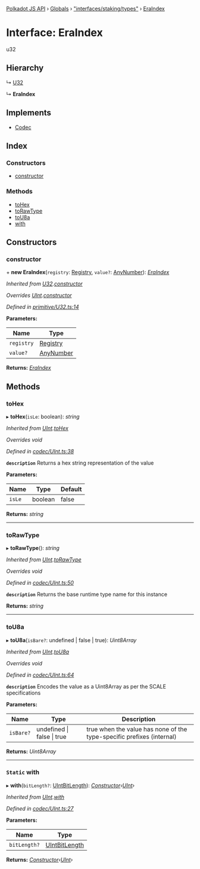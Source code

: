 [Polkadot JS API](../README.md) › [Globals](../globals.md) › ["interfaces/staking/types"](../modules/_interfaces_staking_types_.md) › [EraIndex](_interfaces_staking_types_.eraindex.md)

# Interface: EraIndex

u32

## Hierarchy

  ↳ [U32](../classes/_primitive_u32_.u32.md)

  ↳ **EraIndex**

## Implements

* [Codec](_types_.codec.md)

## Index

### Constructors

* [constructor](_interfaces_staking_types_.eraindex.md#constructor)

### Methods

* [toHex](_interfaces_staking_types_.eraindex.md#tohex)
* [toRawType](_interfaces_staking_types_.eraindex.md#torawtype)
* [toU8a](_interfaces_staking_types_.eraindex.md#tou8a)
* [with](_interfaces_staking_types_.eraindex.md#static-with)

## Constructors

###  constructor

\+ **new EraIndex**(`registry`: [Registry](_types_.registry.md), `value?`: [AnyNumber](../modules/_types_.md#anynumber)): *[EraIndex](_interfaces_staking_types_.eraindex.md)*

*Inherited from [U32](../classes/_primitive_u32_.u32.md).[constructor](../classes/_primitive_u32_.u32.md#constructor)*

*Overrides [UInt](../classes/_codec_uint_.uint.md).[constructor](../classes/_codec_uint_.uint.md#constructor)*

*Defined in [primitive/U32.ts:14](https://github.com/polkadot-js/api/blob/3b758a0d64/packages/types/src/primitive/U32.ts#L14)*

**Parameters:**

Name | Type |
------ | ------ |
`registry` | [Registry](_types_.registry.md) |
`value?` | [AnyNumber](../modules/_types_.md#anynumber) |

**Returns:** *[EraIndex](_interfaces_staking_types_.eraindex.md)*

## Methods

###  toHex

▸ **toHex**(`isLe`: boolean): *string*

*Inherited from [UInt](../classes/_codec_uint_.uint.md).[toHex](../classes/_codec_uint_.uint.md#tohex)*

*Overrides void*

*Defined in [codec/UInt.ts:38](https://github.com/polkadot-js/api/blob/3b758a0d64/packages/types/src/codec/UInt.ts#L38)*

**`description`** Returns a hex string representation of the value

**Parameters:**

Name | Type | Default |
------ | ------ | ------ |
`isLe` | boolean | false |

**Returns:** *string*

___

###  toRawType

▸ **toRawType**(): *string*

*Inherited from [UInt](../classes/_codec_uint_.uint.md).[toRawType](../classes/_codec_uint_.uint.md#torawtype)*

*Overrides void*

*Defined in [codec/UInt.ts:50](https://github.com/polkadot-js/api/blob/3b758a0d64/packages/types/src/codec/UInt.ts#L50)*

**`description`** Returns the base runtime type name for this instance

**Returns:** *string*

___

###  toU8a

▸ **toU8a**(`isBare?`: undefined | false | true): *Uint8Array*

*Inherited from [UInt](../classes/_codec_uint_.uint.md).[toU8a](../classes/_codec_uint_.uint.md#tou8a)*

*Overrides void*

*Defined in [codec/UInt.ts:64](https://github.com/polkadot-js/api/blob/3b758a0d64/packages/types/src/codec/UInt.ts#L64)*

**`description`** Encodes the value as a Uint8Array as per the SCALE specifications

**Parameters:**

Name | Type | Description |
------ | ------ | ------ |
`isBare?` | undefined &#124; false &#124; true | true when the value has none of the type-specific prefixes (internal)  |

**Returns:** *Uint8Array*

___

### `Static` with

▸ **with**(`bitLength?`: [UIntBitLength](../modules/_codec_abstractint_.md#uintbitlength)): *[Constructor](_types_.constructor.md)‹[UInt](../classes/_codec_uint_.uint.md)›*

*Inherited from [UInt](../classes/_codec_uint_.uint.md).[with](../classes/_codec_uint_.uint.md#static-with)*

*Defined in [codec/UInt.ts:27](https://github.com/polkadot-js/api/blob/3b758a0d64/packages/types/src/codec/UInt.ts#L27)*

**Parameters:**

Name | Type |
------ | ------ |
`bitLength?` | [UIntBitLength](../modules/_codec_abstractint_.md#uintbitlength) |

**Returns:** *[Constructor](_types_.constructor.md)‹[UInt](../classes/_codec_uint_.uint.md)›*
